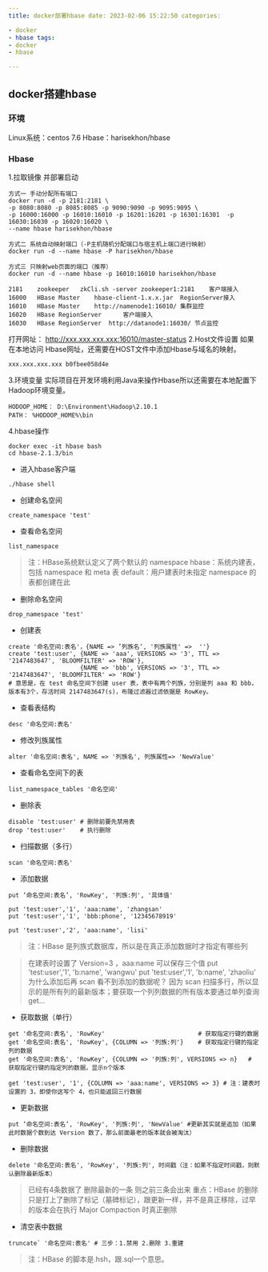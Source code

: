 ```yaml
---
title: docker部署hbase date: 2023-02-06 15:22:50 categories:

- docker
- hbase tags:
- docker
- hbase

---
```


## docker搭建hbase

### 环境

Linux系统：centos 7.6 Hbase：harisekhon/hbase

### Hbase

1.拉取镜像 并部署启动

~~~
方式一 手动分配所有端口
docker run -d -p 2181:2181 \
-p 8080:8080 -p 8085:8085 -p 9090:9090 -p 9095:9095 \
-p 16000:16000 -p 16010:16010 -p 16201:16201 -p 16301:16301  -p 16030:16030 -p 16020:16020 \
--name hbase harisekhon/hbase

方式二 系统自动映射端口（-P主机随机分配端口与宿主机上端口进行映射）
docker run -d --name hbase -P harisekhon/hbase

方式三 只映射web页面的端口（推荐）
docker run -d --name hbase -p 16010:16010 harisekhon/hbase

2181	zookeeper	zkCli.sh -server zookeeper1:2181	客户端接入
16000	HBase Master	hbase-client-1.x.x.jar	RegionServer接入
16010	HBase Master	http://namenode1:16010/	集群监控
16020	HBase RegionServer		客户端接入
16030	HBase RegionServer	http://datanode1:16030/	节点监控
~~~

打开网址： http://xxx.xxx.xxx.xxx:16010/master-status
2.Host文件设置 如果在本地访问 Hbase网址，还需要在HOST文件中添加Hbase与域名的映射。

~~~
xxx.xxx.xxx.xxx b0fbee058d4e
~~~

3.环境变量 实际项目在开发环境利用Java来操作Hbase所以还需要在本地配置下Hadoop环境变量。

~~~
HODOOP_HOME： D:\Environment\Hadoop\2.10.1
PATH： %HODOOP_HOME%\bin
~~~

4.hbase操作

~~~
docker exec -it hbase bash
cd hbase-2.1.3/bin
~~~

- 进入hbase客户端

~~~
./hbase shell
~~~

- 创建命名空间

~~~
create_namespace 'test'
~~~

- 查看命名空间

~~~
list_namespace
~~~

> 注：HBase系统默认定义了两个默认的 namespace hbase：系统内建表，包括 namespace 和 meta 表 default：用户建表时未指定 namespace 的表都创建在此

- 删除命名空间

~~~
drop_namespace 'test'
~~~

- 创建表

~~~
create '命名空间:表名'，{NAME => ’列族名‘, '列族属性' =>  ''}
create 'test:user', {NAME => 'aaa', VERSIONS => '3', TTL => '2147483647', 'BLOOMFILTER' => 'ROW'}, 
					{NAME => 'bbb', VERSIONS => '3', TTL => '2147483647', 'BLOOMFILTER' => 'ROW'}
# 意思是，在 test 命名空间下创建 user 表，表中有两个列族，分别是列 aaa 和 bbb，版本有3个，存活时间 2147483647(s)，布隆过滤器过滤依据是 RowKey。
~~~

- 查看表结构

~~~
desc '命名空间:表名'
~~~

- 修改列族属性

~~~
alter '命名空间:表名', NAME => '列族名', 列族属性=> 'NewValue'
~~~

- 查看命名空间下的表

~~~
list_namespace_tables '命名空间'
~~~

- 删除表

~~~
disable 'test:user' # 删除前要先禁用表
drop 'test:user' 	# 执行删除
~~~

- 扫描数据（多行）

~~~
scan '命名空间:表名'
~~~

- 添加数据

~~~
put ‘命名空间:表名’, 'RowKey', '列族:列', '具体值'

put 'test:user','1', 'aaa:name', 'zhangsan'
put 'test:user','1', 'bbb:phone', '12345678919'

put 'test:user','2', 'aaa:name', 'lisi' 
~~~

> 注：HBase 是列族式数据库，所以是在真正添加数据时才指定有哪些列

> 在建表时设置了 Version=3 ，aaa:name 可以保存三个值 put 'test:user','1', 'b:name', 'wangwu' put 'test:user','1', 'b:name', 'zhaoliu'
> 为什么添加后再 scan 看不到添加的数据呢？
> 因为 scan 扫描多行，所以显示的是所有列的最新版本；要获取一个列列数据的所有版本要通过单列查询 get…

- 获取数据（单行）

~~~
get '命名空间:表名', 'RowKey' 						 # 获取指定行键的数据
get '命名空间:表名', 'RowKey', {COLUMN => '列族:列'}    # 获取指定行键的指定列的数据
get '命名空间:表名', 'RowKey', {COLUMN => '列族:列', VERSIONS => n}   # 获取指定行键的指定列的数据，显示n个版本

get 'test:user', '1', {COLUMN => 'aaa:name', VERSIONS => 3} # 注：建表时设置的 3，即使你这写个 4，也只能返回三行数据
~~~

- 更新数据

~~~
put ‘命名空间:表名’, 'RowKey', '列族:列', 'NewValue' #更新其实就是追加（如果此时数据个数到达 Version 数了，那么前面最老的版本就会被淘汰）
~~~

- 删除数据
~~~
delete '命名空间:表名', 'RowKey', '列族:列', 时间戳（注：如果不指定时间戳，则默认删除最新版本）
~~~
> 已经有4条数据了 删除最新的一条 则之前三条会出来
> 重点：HBase 的删除只是打上了删除了标记（墓碑标记），跟更新一样，并不是真正移除，过早的版本会在执行 Major Compaction 时真正删除

- 清空表中数据
~~~
truncate` '命名空间:表名' # 三步：1.禁用 2.删除 3.重建
~~~
> 注：HBase 的脚本是.hsh，跟.sql一个意思。
